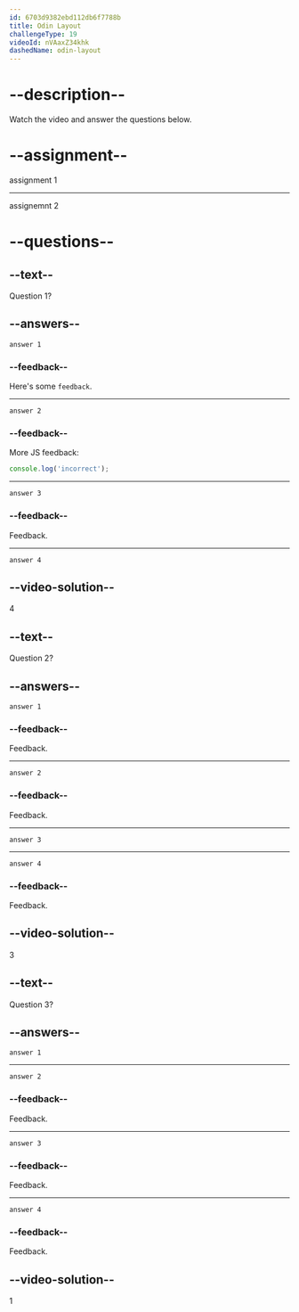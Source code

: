 ```yaml
---
id: 6703d9382ebd112db6f7788b
title: Odin Layout
challengeType: 19
videoId: nVAaxZ34khk
dashedName: odin-layout
---
```


# --description--

Watch the video and answer the questions below.

# --assignment--

assignment 1

---

assignemnt 2

# --questions--

## --text--

Question 1?

## --answers--

`answer 1`

### --feedback--

Here's some `feedback`.

---

`answer 2`

### --feedback--

More JS feedback:

```js
console.log('incorrect');
```

---

`answer 3`

### --feedback--

Feedback.

---

`answer 4`

## --video-solution--

4

## --text--

Question 2?

## --answers--

`answer 1`

### --feedback--

Feedback.

---

`answer 2`

### --feedback--

Feedback.

---

`answer 3`

---

`answer 4`

### --feedback--

Feedback.

## --video-solution--

3

## --text--

Question 3?

## --answers--

`answer 1`

---

`answer 2`

### --feedback--

Feedback.

---

`answer 3`

### --feedback--

Feedback.

---

`answer 4`

### --feedback--

Feedback.

## --video-solution--

1
